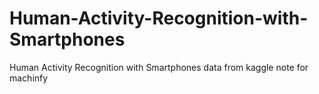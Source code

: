 # Human-Activity-Recognition-with-Smartphones
Human Activity Recognition with Smartphones data from kaggle note for machinfy
